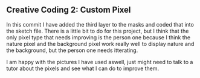 ## Creative Coding 2: Custom Pixel

In this commit I have added the third layer to the masks and coded that into the sketch file. There is a little bit to do for this project, but I think that the only pixel type that needs improving is the person one because I think the nature pixel and the background pixel work really well to display nature and the background, but the person one needs itterating. 

I am happy with the pictures I have used aswell, just might need to talk to a tutor about the pixels and see what I can do to improve them.